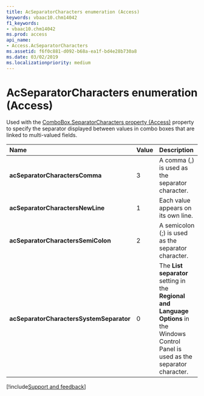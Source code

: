 ```yaml
---
title: AcSeparatorCharacters enumeration (Access)
keywords: vbaac10.chm14042
f1_keywords:
- vbaac10.chm14042
ms.prod: access
api_name:
- Access.AcSeparatorCharacters
ms.assetid: f6f0c881-d092-b68a-ea1f-bd4e28b730a8
ms.date: 03/02/2019
ms.localizationpriority: medium
---
```



# AcSeparatorCharacters enumeration (Access)

Used with the [ComboBox.SeparatorCharacters property (Access)](Access.ComboBox.SeparatorCharacters.md) property to specify the separator displayed between values in combo boxes that are linked to multi-valued fields.

|Name|Value|Description|
|:-----|:-----|:-----|
|**acSeparatorCharactersComma**|3|A comma (,) is used as the separator character.|
|**acSeparatorCharactersNewLine**|1|Each value appears on its own line.|
|**acSeparatorCharactersSemiColon**|2|A semicolon (;) is used as the separator character.|
|**acSeparatorCharactersSystemSeparator**|0|The **List separator** setting in the **Regional and Language Options** in the Windows Control Panel is used as the separator character.|


[!include[Support and feedback](~/includes/feedback-boilerplate.md)]